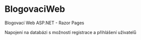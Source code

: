 # BlogovaciWeb
Blogovací Web ASP.NET - Razor Pages

Napojení na databázi s možností registrace a přihlášení uživatelů
